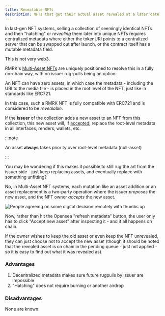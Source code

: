 ```yaml
---
title: Revealable NFTs
description: NFTs that get their actual asset revealed at a later date, post-mint
---
```


In last-gen NFT systems, selling a collection of seemingly identical NFTs and
then "hatching" or _revealing_ them later into unique NFTs requires centralized
metadata where either the tokenURI points to a centralized server that can be
swapped out after launch, or the contract itself has a mutable metadata field.

This is not very web3.

RMRK's [Multi-Asset NFTs](/explanations/nft_legos/multiasset) are uniquely
positioned to resolve this in a fully on-chain way, with no issuer rug-pulls
being an option.

An NFT can have zero assets, in which case the metadata - including the URI to
the media file - is placed in the root level of the NFT, just like in standards
like ERC721.

In this case, such a RMRK NFT is fully compatible with ERC721 and is considered
to be _revealable_.

If the **issuer** of the collection adds a new asset to an NFT from this
collection, this new asset will, if
[accepted](/explanations/nft_legos/multiasset#proposing-accepting-replacing),
replace the root-level metadata in all interfaces, renders, wallets, etc.

:::note

An asset **always** takes priority over root-level metadata (null-asset)

:::

You may be wondering if this makes it possible to still rug the art from the
issuer side - just keep replacing assets, and eventually replace with something
unfitting?

No, in Multi-Asset NFT systems, each mutation like an asset addition or an asset
replacement is a two-party operation where the issuer _proposes_ the new asset,
and the NFT owner _accepts_ the new asset.

![People agreeing on some digital decision remotely with thumbs
up](../../../../assets/mr_03.png)

Now, rather than hit the Opensea "refresh metadata" button, the user only has to
click "Accept new asset" after inspecting it - and it all happens on chain.

If the owner wishes to keep the old asset or even keep the NFT unrevealed, they
can just choose not to accept the new asset (though it should be noted that the
revealed asset is on chain in the pending queue - just not applied - so it is
easy to find out what it was revealed as).

### Advantages

1. Decentralized metadata makes sure future rugpulls by issuer are impossible
2. "Hatching" does not require burning or another airdrop

### Disadvantages

None are known.
